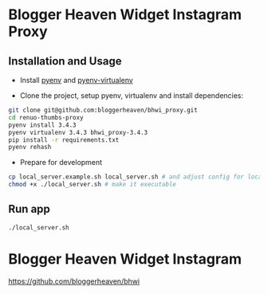# Blogger Heaven Widget Instagram Proxy

## Installation and Usage

* Install [pyenv](https://github.com/yyuu/pyenv) and [pyenv-virtualenv](https://github.com/yyuu/pyenv-virtualenv)

* Clone the project, setup pyenv, virtualenv and install dependencies:

```sh
git clone git@github.com:bloggerheaven/bhwi_proxy.git
cd renuo-thumbs-proxy
pyenv install 3.4.3
pyenv virtualenv 3.4.3 bhwi_proxy-3.4.3
pip install -r requirements.txt
pyenv rehash
```

* Prepare for development

```sh
cp local_server.example.sh local_server.sh # and adjust config for local_server.sh
chmod +x ./local_server.sh # make it executable
```


## Run app

```
./local_server.sh
```

# Blogger Heaven Widget Instagram

https://github.com/bloggerheaven/bhwi
